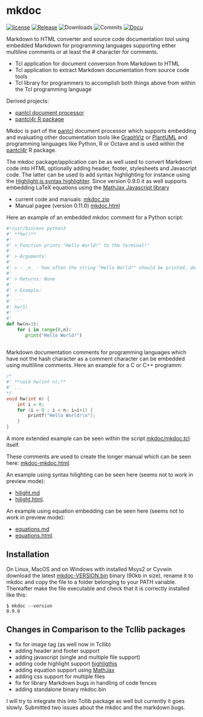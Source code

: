 # mkdoc

[![license](https://img.shields.io/badge/license-BSD-lightgray.svg)](https://opensource.org/license/bsd)
[![Release](https://img.shields.io/github/v/release/mittelmark/mkdoc.svg?label=current+release)](https://github.com/mittelmark/mkdoc/releases)
![Downloads](https://img.shields.io/github/downloads/mittelmark/mkdoc/total)
![Commits](https://img.shields.io/github/commits-since/mittelmark/mkdoc/latest)
[![Docu](https://img.shields.io/badge/Docu-blue)](http://htmlpreview.github.io/?https://github.com/mittelmark/mkdoc/blob/master/mkdoc/mkdoc.html)

Markdown to HTML converter and source code documentation tool using embedded Markdown for programming
languages supporting either multiline comments or at least the # character for comments.

* Tcl application for document conversion from Markdown to HTML
* Tcl application to extract Markdown documentation from source code tools
* Tcl library for  programmers to accomplish both things above from within the
  Tcl programming language

Derived projects:

- [pantcl document processor](https://github.com/mittelmark/pantcl)
- [pantcl4r R package](https://github.com/mittelmark/pantcl4r)

Mkdoc is part of the  [pantcl](https://github.com/mittelmark/pantcl)  document  processor
which  supports  embedding  and  evaluating  other  documentation  tools  like
[GraphViz](https://www.graphviz.org) or [PlantUML](https://www.plantuml.com) and programming  languages
like Python, R or Octave and is  used  within  the  [pantcl4r](https/github.com/mittelmark/pantcl4r)  R
package.

The mkdoc package/application can be as well  used to  convert  Markdown  code into HTML  optionally  adding
header, footer, stylesheets and Javascript code. The latter can be used to add
syntax   highlighting   for   instance   using   the [Highlight.js syntax   highlighter](https://github.com/highlightjs).
Since version 0.9.0 it as well supports embedding LaTeX equations using the
[MathJax Javascript library](https://www.mathjax.org/)

* current code and manuals:  [mkdoc.zip](https://github.com/mittelmark/mkdoc/archive/refs/heads/main.zip)
* Manual pagee (version 0.11.0) [mkdoc.html](http://htmlpreview.github.io/?https://github.com/mittelmark/mkdoc/blob/master/mkdoc/mkdoc.html)

Here an example of an embedded mkdoc comment for a Python script:

```python
#!/usr/bin/env python3
#' **hw()**
#'  
#' > Function prints "Hello World!" to the terminal!"
#'  
#' > Arguments: 
#'  
#' > - _n_ - how often the string "Hello World!" should be printed, default: 3 
#'  
#' > Returns: None
#'  
#' > Example:
#'  
#' ```
#' hw(5)
#' ```
#'   
def hw(n=3):
    for i in range(0,n):  
       print("Hello World!")
    
```

Markdown  documentation  comments for programming languages which have not the
hash  character  as a  comment  character  can be  embedded  using  multliline
comments. Here an example for a C or C++ programm:

```c
/*
#' **void hw(int n);**
#' ...
*/
void hw(int n) {
    int i = 0;
    for (i = 0 ; i < n; i=i+1) {
        printf("Hello World!\n");
    }
}
```   

A more extended example can be seen within the script
[mkdoc/mkdoc.tcl](https://github.com/mittelmark/mkdoc/blob/main/mkdoc/mkdoc.tcl)
itself. 

These comments are used to create the longer manual which can be seen here: 
[mkdoc-mkdoc.html](http://htmlpreview.github.io/?https://github.com/mittelmark/mkdoc/blob/master/mkdoc/mkdoc-mkdoc.html).

An example using syntax hilighting can be seen here (seems not to work in preview mode):

* [hilight.md](https://github.com/mittelmark/mkdoc/blob/master/examples/hilight.md)
* [hilight.html](http://htmlpreview.github.io/?https://github.com/mittelmark/mkdoc/blob/master/examples/hilight.html).

An example using equation embedding can be seen here (seems not to work in preview mode):

* [equations.md](https://github.com/mittelmark/mkdoc/blob/master/examples/equations.md)
* [equations.html](http://htmlpreview.github.io/?https://github.com/mittelmark/mkdoc/blob/master/examples/equations.html).

## Installation

On Linux, MacOS and on Windows with installed Msys2 or Cyvwin download the latest
[mkdoc-VERSION.bin](https://github.com/mittelmark/mkdoc/releases) binary (90kb in size), rename
it to mkdoc and copy the file to a folder belonging to your PATH variable. 
Thereafter make the file executable and check that it is correctly installed like
this:

```
$ mkdoc --version
0.9.0
```

## Changes in Comparison to the Tcllib packages

- fix for image tag (as well now in Tcllib)
- adding header and footer support
- adding javascript (single and multiple file support)
- adding code highlight support [highligthjs](https://highlightjs.org/)
- adding equation support using [MathJax](https://www.mathjax.org/)
- adding css support for multiple files
- fix for library Markdown bugs in handling of code fences
- adding standalone binary mkdoc.bin

I will try to integrate this into Tcllib package as well but currently it goes
slowly. Submitted two issues about the mkdoc and the markdown bugs.


  
